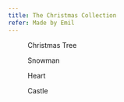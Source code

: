 ```yaml
---
title: The Christmas Collection
refer: Made by Emil
---
```

<figure class="rg:bleed-right rg:split">
<img src="/img/emil-drawing/IMG_1495D.jpg" alt="">
<figcaption>Christmas Tree</figcaption>
</figure>
<figure class="rg:bleed-right rg:split">
<img src="/img/emil-drawing/IMG_1494D.jpg" alt="">
<figcaption>Snowman</figcaption>
</figure>
<figure class="rg:bleed-right rg:split">
<img src="/img/emil-drawing/IMG_1497D.jpg" alt="">
<figcaption>Heart</figcaption>
</figure>
<figure class="rg:bleed-right rg:split">
<img src="/img/emil-drawing/IMG_1498D.jpg" alt="">
<figcaption>Castle</figcaption>
</figure>

